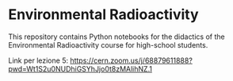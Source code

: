 # Environmental Radioactivity

This repository contains Python notebooks for the didactics of the Environmental Radioactivity course for high-school students.

Link per lezione 5: https://cern.zoom.us/j/68879611888?pwd=Wt1S2u0NUDhiGSYhJjo0t8zMAlihNZ.1


